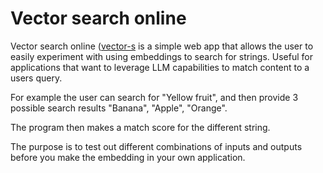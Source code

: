 # Vector search online
Vector search online ([vector-s](https://vector-search-online.com/) is a simple web app that allows the user to easily experiment with using embeddings to search for strings. Useful for applications that want to leverage LLM capabilities to match content to a users query. 

For example the user can search for "Yellow fruit", and then provide 3 possible search results "Banana", "Apple", "Orange".

The program then makes a match score for the different string.

The purpose is to test out different combinations of inputs and outputs before you make the embedding in your own application.
